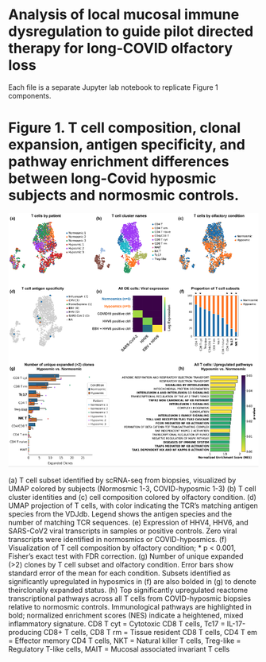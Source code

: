 # Analysis of local mucosal immune dysregulation to guide pilot directed therapy for long-COVID olfactory loss

Each file is a separate Jupyter lab notebook to replicate Figure 1 components. 

# Figure 1. T cell composition, clonal expansion, antigen specificity, and pathway enrichment differences between long-Covid hyposmic subjects and normosmic controls.
![Figure 1](images/Figure1.png)

(a) T cell subset identified by scRNA-seq from biopsies, visualized by UMAP colored by subjects
(Normosmic 1-3, COVID-hyposmic 1-3)
(b) T cell cluster identities and (c) cell composition colored by olfactory condition. 
(d) UMAP projection of T cells, with color indicating the TCR’s matching antigen species from the VDJdb. Legend shows the antigen species and the number of matching TCR sequences. 
(e) Expression of HHV4, HHV6, and SARS-CoV2 viral transcripts in samples or positive controls. Zero viral transcripts were identified in normosmics or COVID-hyposmics.
(f) Visualization of T cell composition by olfactory condition; * p < 0.001, Fisher’s exact test with FDR correction. 
(g) Number of unique expanded (>2) clones by T cell subset and olfactory condition. Error bars show standard error of the mean for each condition. Subsets identified as significantly upregulated in hyposmics in (f) are also bolded in (g) to denote theirclonally expanded status. 
(h) Top significantly upregulated reactome transcriptional pathways across all T cells from COVID-hyposmic biopsies relative to normosmic controls. Immunological pathways are highlighted in bold; normalized enrichment scores (NES) indicate a heightened, mixed inflammatory signature. CD8 T cyt = Cytotoxic CD8 T cells, Tc17 = IL-17-producing CD8+ T cells, CD8 T rm = Tissue resident CD8 T cells, CD4 T em = Effector memory CD4 T cells, NKT = Natural killer T cells, Treg-like = Regulatory T-like cells, MAIT = Mucosal associated invariant T cells

